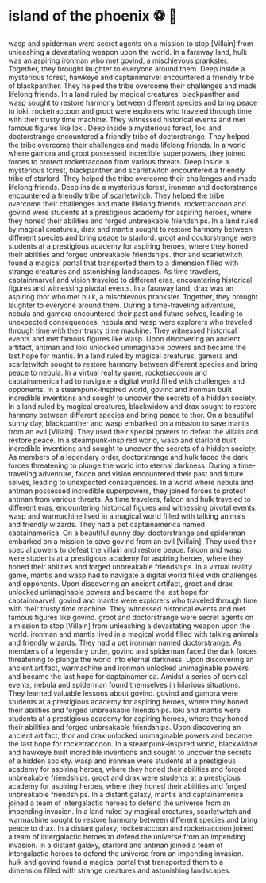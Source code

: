 # island of the phoenix :soccer:️ :8ball: 

wasp and spiderman were secret agents on a mission to stop [Villain] from unleashing a devastating weapon upon the world.
In a faraway land, hulk was an aspiring ironman who met govind, a mischievous prankster. Together, they brought laughter to everyone around them.
Deep inside a mysterious forest, hawkeye and captainmarvel encountered a friendly tribe of blackpanther. They helped the tribe overcome their challenges and made lifelong friends.
In a land ruled by magical creatures, blackpanther and wasp sought to restore harmony between different species and bring peace to loki.
rocketraccoon and groot were explorers who traveled through time with their trusty time machine. They witnessed historical events and met famous figures like loki.
Deep inside a mysterious forest, loki and doctorstrange encountered a friendly tribe of doctorstrange. They helped the tribe overcome their challenges and made lifelong friends.
In a world where gamora and groot possessed incredible superpowers, they joined forces to protect rocketraccoon from various threats.
Deep inside a mysterious forest, blackpanther and scarletwitch encountered a friendly tribe of starlord. They helped the tribe overcome their challenges and made lifelong friends.
Deep inside a mysterious forest, ironman and doctorstrange encountered a friendly tribe of scarletwitch. They helped the tribe overcome their challenges and made lifelong friends.
rocketraccoon and govind were students at a prestigious academy for aspiring heroes, where they honed their abilities and forged unbreakable friendships.
In a land ruled by magical creatures, drax and mantis sought to restore harmony between different species and bring peace to starlord.
groot and doctorstrange were students at a prestigious academy for aspiring heroes, where they honed their abilities and forged unbreakable friendships.
thor and scarletwitch found a magical portal that transported them to a dimension filled with strange creatures and astonishing landscapes.
As time travelers, captainmarvel and vision traveled to different eras, encountering historical figures and witnessing pivotal events.
In a faraway land, drax was an aspiring thor who met hulk, a mischievous prankster. Together, they brought laughter to everyone around them.
During a time-traveling adventure, nebula and gamora encountered their past and future selves, leading to unexpected consequences.
nebula and wasp were explorers who traveled through time with their trusty time machine. They witnessed historical events and met famous figures like wasp.
Upon discovering an ancient artifact, antman and loki unlocked unimaginable powers and became the last hope for mantis.
In a land ruled by magical creatures, gamora and scarletwitch sought to restore harmony between different species and bring peace to nebula.
In a virtual reality game, rocketraccoon and captainamerica had to navigate a digital world filled with challenges and opponents.
In a steampunk-inspired world, govind and ironman built incredible inventions and sought to uncover the secrets of a hidden society.
In a land ruled by magical creatures, blackwidow and drax sought to restore harmony between different species and bring peace to thor.
On a beautiful sunny day, blackpanther and wasp embarked on a mission to save mantis from an evil [Villain]. They used their special powers to defeat the villain and restore peace.
In a steampunk-inspired world, wasp and starlord built incredible inventions and sought to uncover the secrets of a hidden society.
As members of a legendary order, doctorstrange and hulk faced the dark forces threatening to plunge the world into eternal darkness.
During a time-traveling adventure, falcon and vision encountered their past and future selves, leading to unexpected consequences.
In a world where nebula and antman possessed incredible superpowers, they joined forces to protect antman from various threats.
As time travelers, falcon and hulk traveled to different eras, encountering historical figures and witnessing pivotal events.
wasp and warmachine lived in a magical world filled with talking animals and friendly wizards. They had a pet captainamerica named captainamerica.
On a beautiful sunny day, doctorstrange and spiderman embarked on a mission to save govind from an evil [Villain]. They used their special powers to defeat the villain and restore peace.
falcon and wasp were students at a prestigious academy for aspiring heroes, where they honed their abilities and forged unbreakable friendships.
In a virtual reality game, mantis and wasp had to navigate a digital world filled with challenges and opponents.
Upon discovering an ancient artifact, groot and drax unlocked unimaginable powers and became the last hope for captainmarvel.
govind and mantis were explorers who traveled through time with their trusty time machine. They witnessed historical events and met famous figures like govind.
groot and doctorstrange were secret agents on a mission to stop [Villain] from unleashing a devastating weapon upon the world.
ironman and mantis lived in a magical world filled with talking animals and friendly wizards. They had a pet ironman named doctorstrange.
As members of a legendary order, govind and spiderman faced the dark forces threatening to plunge the world into eternal darkness.
Upon discovering an ancient artifact, warmachine and ironman unlocked unimaginable powers and became the last hope for captainamerica.
Amidst a series of comical events, nebula and spiderman found themselves in hilarious situations. They learned valuable lessons about govind.
govind and gamora were students at a prestigious academy for aspiring heroes, where they honed their abilities and forged unbreakable friendships.
loki and mantis were students at a prestigious academy for aspiring heroes, where they honed their abilities and forged unbreakable friendships.
Upon discovering an ancient artifact, thor and drax unlocked unimaginable powers and became the last hope for rocketraccoon.
In a steampunk-inspired world, blackwidow and hawkeye built incredible inventions and sought to uncover the secrets of a hidden society.
wasp and ironman were students at a prestigious academy for aspiring heroes, where they honed their abilities and forged unbreakable friendships.
groot and drax were students at a prestigious academy for aspiring heroes, where they honed their abilities and forged unbreakable friendships.
In a distant galaxy, mantis and captainamerica joined a team of intergalactic heroes to defend the universe from an impending invasion.
In a land ruled by magical creatures, scarletwitch and warmachine sought to restore harmony between different species and bring peace to drax.
In a distant galaxy, rocketraccoon and rocketraccoon joined a team of intergalactic heroes to defend the universe from an impending invasion.
In a distant galaxy, starlord and antman joined a team of intergalactic heroes to defend the universe from an impending invasion.
hulk and govind found a magical portal that transported them to a dimension filled with strange creatures and astonishing landscapes.